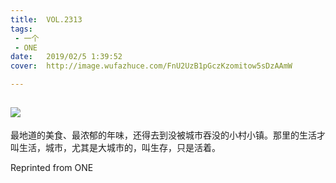 ```yaml
---
title:	VOL.2313
tags:
 - 一个
 - ONE
date:	2019/02/5 1:39:52
cover:	http://image.wufazhuce.com/FnU2UzB1pGczKzomitow5sDzAAmW

---
```

![](http://image.wufazhuce.com/FnU2UzB1pGczKzomitow5sDzAAmW)
---

最地道的美食、最浓郁的年味，还得去到没被城市吞没的小村小镇。那里的生活才叫生活，城市，尤其是大城市的，叫生存，只是活着。
 
Reprinted from ONE
